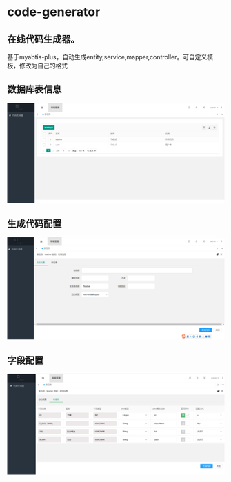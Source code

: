# code-generator
## 在线代码生成器。
基于myabtis-plus，自动生成entity,service,mapper,controller。可自定义模板，修改为自己的格式

## 数据库表信息
![image](https://github.com/mapengpeng/code-generator/blob/main/mapp-code-generator/%E8%A1%A8%E4%BF%A1%E6%81%AF%20(1).png)

## 生成代码配置
![image](https://github.com/mapengpeng/code-generator/blob/main/mapp-code-generator/%E8%A1%A8%E4%BF%A1%E6%81%AF%20(2).png)

## 字段配置
![image](https://github.com/mapengpeng/code-generator/blob/main/mapp-code-generator/%E8%A1%A8%E4%BF%A1%E6%81%AF%20(3).png)
